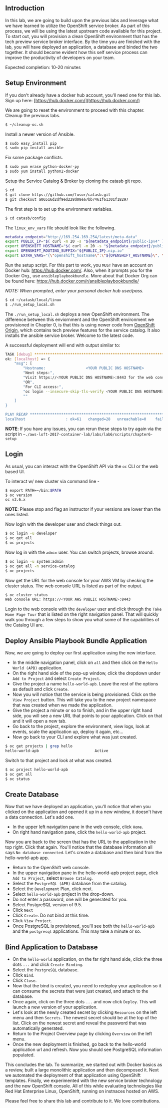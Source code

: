 ## Introduction

In this lab, we are going to build upon the previous labs and leverage what we have learned to utilize the OpenShift service broker. As part of this process, we will be using the latest upstream code available for this project. To start out, you will provision a clean OpenShift environment that has the tech preview service broker interface.  By the time you are finished with the lab, you will have deployed an application, a database and binded the two together.  It should become evident how this self service process can improve the productivity of developers on your team.

Expected completion: 10-20 minutes

## Setup Environment
If you don't already have a docker hub account, you'll need one for this lab. Sign up here: 
[https://hub.docker.com/](https://hub.docker.com/)

We are going to reset the environment to proceed with this chapter. Cleanup the previous labs.

```bash
$ ~/cleanup-oc.sh
```

Install a newer version of Ansible.

```bash
$ sudo easy_install pip
$ sudo pip install ansible
```

Fix some package conflicts.

```bash
$ sudo yum erase python-docker-py 
$ sudo yum install python2-docker
```

Setup the Service Catalog & Broker by cloning the catasb git repo. 

```bash
$ cd
$ git clone https://github.com/fusor/catasb.git 
$ git checkout a06516d2df9ed228d08ea7bb7461f61301f18297
```
The first step is to set up the environment variables.

```bash
$ cd catasb/config
```

The `linux_env_vars` file should look like the following.

```bash
metadata_endpoint="http://169.254.169.254/latest/meta-data"
export PUBLIC_IP="$( curl -m 20 -s "${metadata_endpoint}/public-ipv4" )"
export OPENSHIFT_HOSTNAME="$( curl -m 20 -s "${metadata_endpoint}/public-hostname" )"
export OPENSHIFT_ROUTING_SUFFIX="${PUBLIC_IP}.nip.io"
export EXTRA_VARS="{\"openshift_hostname\":\"${OPENSHIFT_HOSTNAME}\", \"openshift_routing_suffix\":\"${OPENSHIFT_ROUTING_SUFFIX}\" }"
```

Run the setup script. For this part to work, you `MUST` have an account on Docker hub: https://hub.docker.com/.  Also, when it prompts you for the Docker Org., use `ansibleplaybookbundle`.  More about that Docker Org can be found here: https://hub.docker.com/r/ansibleplaybookbundle/

_NOTE: When prompted, enter your personal docker hub user/pass._
```bash
$ cd ~/catasb/local/linux
$ ./run_setup_local.sh
```

The `./run_setup_local.sh` deploys a new OpenShift environment.  The difference between this enviornment and the OpenShift environment we provisioned in Chapter 0, is that this is using newer code from [OpenShift Origin](https://github.com/openshift/origin), which contains tech preview features for the service catalog. It also installs the ansible service broker. Welcome to the latest code.

A successful deployment will end with output similar to:

```bash
TASK [debug] *********************************************************************************************************************
ok: [localhost] => {
    "msg": [
        "Hostname:                  <YOUR PUBLIC DNS HOSTNAME>
        "Next steps:",
        "Visit https://<YOUR PUBLIC DNS HOSTNAME>:8443 for the web console",
        "OR",
        "For CLI access:",
        "oc login --insecure-skip-tls-verify <YOUR PUBLIC DNS HOSTNAME>:8443 -u <USERNAME> -p <PASSWORD>",
        ""
    ]
}

PLAY RECAP ***********************************************************************************************************************
localhost                  : ok=61   changed=28   unreachable=0    failed=0
```

**NOTE**: If you have any issues, you can rerun these steps to try again via the script in `~./aws-loft-2017-container-lab/labs/lab6/scripts/chapter6-setup`

## Login
As usual, you can interact with the OpenShift API via the `oc` CLI or the web based UI.

To interact w/ new cluster via command line -

```bash
$ export PATH=~/bin:$PATH
$ oc version
oc v3.6.x
```

**NOTE**: Please stop and flag an instructor if your versions are lower than the ones listed.

Now login with the developer user and check things out.

```bash
$ oc login -u developer
$ oc get all
$ oc projects
```

Now log in with the `admin` user. You can switch projects, browse around.

```bash
$ oc login -u system:admin
$ oc get all -n service-catalog
$ oc projects
```

Now get the URL for the web console for your AWS VM by checking the cluster status.  The web console URL is listed as part of the output.
```bash
$ oc cluster status
Web console URL: https://<YOUR AWS PUBLIC HOSTNAME>:8443
```

Login to the web console with the `developer` user and click through the `Take Home Page Tour` that is listed on the right navigation panel. That will quickly walk you through a few steps to show you what some of the capabilities of the Catalog UI are.

## Deploy Ansible Playbook Bundle Application
Now, we are going to deploy our first application using the new interface. 

- In the middle navigation panel, click on `all` and then click on the `Hello World (APB)` application.
- On the right hand side of the pop-up window, click the dropdown under `Add to Project` and select `Create Project`.
- Give the project a name `hello-world-apb`.  Leave the rest of the options as default and click `Create`.
- Now you will notice that the service is being provisioned.  Click on the `View Project` button. This will take you to the new project namespace that was created when we made the application.
- Give the project a minute or so to finish, and in the upper right hand side, you will see a new URL that points to your application.  Click on that and it will open a new tab.
- Go back to the project, explore the environment, view logs, look at events, scale the application up, deploy it again, etc...
- Now go back to your CLI and explore what was just created.

```bash
$ oc get projects | grep hello
hello-world-apb                         Active
```

Switch to that project and look at what was created.

```bash
$ oc project hello-world-apb
$ oc get all
$ oc status
```

## Create Database
Now that we have deployed an application, you'll notice that when you clicked on the application and opened it up in a new window, it doesn't have a data connection. Let's add one.
- In the upper left navigation pane in the web console, click `Home`.
- On right hand navigation pane, click the `hello-world-apb` project.

Now you are back to the screen that has the URL to the application in the top right.  Click that again. You'll notice that the database information all says `No database connected`.  Let's create a database and then bind from the hello-world-apb app.

- Return to the OpenShift web console.
- In the upper navigation pane in the hello-world-apb project page, click `Add to Project`, select `Browse Catalog`.
- Select the `PostgreSQL (APB)` database from the catalog.
- Select the `Development` Plan, click next.
- Select `hello-world-apb` project in the drop-down.
- Do not enter a password, one will be generated for you.
- Select PostgreSQL version of 9.5.
- Click `Next`
- Click `Create`.  Do not bind at this time.
- Click `View Project`.
- Once PostgreSQL is provisioned, you'll see both the `hello-world-apb` and the `postgresql` applications.  This may take a minute or so.

## Bind Application to Database
- On the `hello-world` application, on the far right hand side, click the three dots `...` and click `Create Binding`. 
- Select the `PostgreSQL` database.
- Click `Bind`.
- Click `Close`.
- Now that the bind is created, you need to redeploy your application so it can consume the secrets that were just created, and attach to the database.
- Once again, click on the three dots `...` and now click `Deploy`.  This will launch a new version of your application.
- Let's look at the newly created secret by clicking `Resources` on the left menu and then `Secrets`. The newest secret should be at the top of the list. Click on the newest secret and reveal the password that was automatically generated.
- Return to the Project Overview page by clicking `Overview` on the left menu.
- Once the new deployment is finished, go back to the hello-world application url and refresh.  Now you should see PostgreSQL information populated.

This concludes the lab. To summarize, we started out with Docker basics as a review, built a large monolithic application and then decomposed it.  Next we automated the deployment of that application using OpenShift templates.  Finally, we experimented with the new service broker technology and the new OpenShift console.  All of this while evaluating technologies like Red Hat Enterprise Linux, OpenShift, running on instnaces hosted on AWS.

Please feel free to share this lab and contribute to it.  We love contributions.
